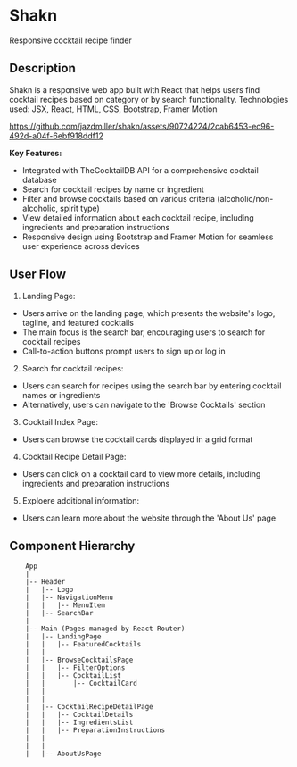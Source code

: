 # Shakn
Responsive cocktail recipe finder 


## Description 
Shakn is  a responsive web app built with React that helps users find cocktail recipes based on category or by search functionality.
Technologies used: JSX, React, HTML, CSS, Bootstrap, Framer Motion <br>

https://github.com/jazdmiller/shakn/assets/90724224/2cab6453-ec96-492d-a04f-6ebf918ddf12



**Key Features:**

- Integrated with TheCocktailDB API for a comprehensive cocktail database
- Search for cocktail recipes by name or ingredient
- Filter and browse cocktails based on various criteria (alcoholic/non-alcoholic, spirit type)
- View detailed information about each cocktail recipe, including ingredients and preparation instructions
- Responsive design using Bootstrap and Framer Motion for seamless user experience across devices



## User Flow

1. Landing Page:
  - Users arrive on the landing page, which presents the website's logo, tagline, and featured cocktails
  - The main focus is the search bar, encouraging users to search for cocktail recipes
  - Call-to-action buttons prompt users to sign up or log in

2. Search for cocktail recipes:
  - Users can search for recipes using the search bar by entering cocktail names or ingredients
  - Alternatively, users can navigate to the 'Browse Cocktails' section

3. Cocktail Index Page:
  - Users can browse the cocktail cards displayed in a grid format

4. Cocktail Recipe Detail Page:
  - Users can click on a cocktail card to view more details, including ingredients and preparation instructions

5. Exploere additional information:
  - Users can learn more about the website through the 'About Us' page


## Component Hierarchy

        App
        |
        |-- Header
        |   |-- Logo
        |   |-- NavigationMenu
        |   |   |-- MenuItem
        |   |-- SearchBar
        |
        |-- Main (Pages managed by React Router)
        |   |-- LandingPage
        |   |   |-- FeaturedCocktails
        |   |
        |   |-- BrowseCocktailsPage
        |   |   |-- FilterOptions
        |   |   |-- CocktailList
        |   |       |-- CocktailCard
        |   | 
        |   |
        |   |-- CocktailRecipeDetailPage
        |   |   |-- CocktailDetails
        |   |   |-- IngredientsList
        |   |   |-- PreparationInstructions
        |   |
        |   |
        |   |-- AboutUsPage
